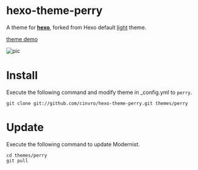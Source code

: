 hexo-theme-perry
=================

A theme for **[hexo][hexo]**, forked from Hexo default [light][light] theme.

[theme demo][demo] 


![pic][pic]



Install
==============

Execute the following command and modify theme in _config.yml to `perry`.

`git clone git://github.com/cinvro/hexo-theme-perry.git themes/perry`

Update
=============

Execute the following command to update Modernist.
```
cd themes/perry
git pull
```





[hexo]: https://github.com/tommy351/hexo
[light]: https://github.com/tommy351/hexo-theme-light
[demo]: http://cinvro.com/perry-demo/
[archive]: http://cinvro.com/perry-demo/archives
[pic]: http://cinvro.com/pic/perry.png
